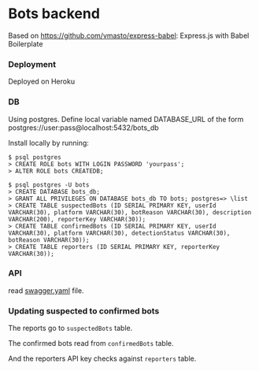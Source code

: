 # Bots backend

Based on https://github.com/vmasto/express-babel: Express.js with Babel Boilerplate

### Deployment

Deployed on Heroku

### DB

Using postgres. Define local variable named DATABASE_URL of the form postgres://user:pass@localhost:5432/bots_db

Install locally by running:

```
$ psql postgres
> CREATE ROLE bots WITH LOGIN PASSWORD 'yourpass';
> ALTER ROLE bots CREATEDB;

$ psql postgres -U bots
> CREATE DATABASE bots_db;
> GRANT ALL PRIVILEGES ON DATABASE bots_db TO bots; postgres=> \list
> CREATE TABLE suspectedBots (ID SERIAL PRIMARY KEY, userId VARCHAR(30), platform VARCHAR(30), botReason VARCHAR(30), description VARCHAR(200), reporterKey VARCHAR(30));
> CREATE TABLE confirmedBots (ID SERIAL PRIMARY KEY, userId VARCHAR(30), platform VARCHAR(30), detectionStatus VARCHAR(30), botReason VARCHAR(30));
> CREATE TABLE reporters (ID SERIAL PRIMARY KEY, reporterKey VARCHAR(30));

```

### API

read [swagger.yaml](./swagger.yaml) file.

### Updating suspected to confirmed bots

The reports go to `suspectedBots` table.

The confirmed bots read from `confirmedBots` table.

And the reporters API key checks against `reporters` table.
